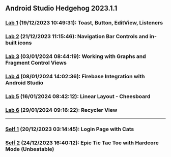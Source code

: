 ## Android Studio Hedgehog 2023.1.1
### [Lab 1](https://github.com/Penguin5681/Practicals/tree/main/Android-Dev-Labs/Day-1) (19/12/2023 10:49:31): Toast, Button, EditView, Listeners 
### [Lab 2](https://github.com/Penguin5681/Practicals/tree/main/Android-Dev-Labs/Day-2) (21/12/2023 11:15:46): Navigation Bar Controls and in-built icons
### [Lab 3](https://github.com/Penguin5681/Practicals/tree/main/Android-Dev-Labs/Day-3) (03/01/2024 08:44:19): Working with Graphs and Fragment Control Views
### [Lab 4](https://github.com/Penguin5681/Practicals/tree/main/Android-Dev-Labs/Day-4) (08/01/2024 14:02:36): Firebase Integration with Android Studio 
### [Lab 5](https://github.com/Penguin5681/Practicals/tree/main/Android-Dev-Labs/Day-5) (16/01/2024 08:42:12): Linear Layout - Cheesboard
### [Lab 6](https://github.com/Penguin5681/Practicals/tree/main/Android-Dev-Labs/Day-6) (29/01/2024 09:16:22): Recycler View

<hr/>

### [Self 1](https://github.com/Penguin5681/Practicals/tree/main/Android-Dev-Labs/Self-Work-1) (20/12/2023 03:14:45): Login Page with Cats 
### [Self 2](https://github.com/Penguin5681/Practicals/tree/main/Android-Dev-Labs/Self-Work-2) (24/12/2023 16:40:12): Epic Tic Tac Toe with Hardcore Mode (Unbeatable)
